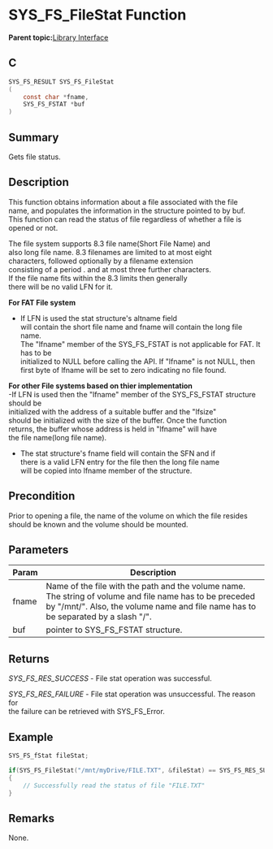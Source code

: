# SYS\_FS\_FileStat Function

**Parent topic:**[Library Interface](GUID-42556FDF-A632-49FE-8A5E-9303A926578C.md)

## C

```c
SYS_FS_RESULT SYS_FS_FileStat
(
    const char *fname,
    SYS_FS_FSTAT *buf
)
```

## Summary

Gets file status.

## Description

This function obtains information about a file associated with the file<br />name, and populates the information in the structure pointed to by buf.<br />This function can read the status of file regardless of whether a file is<br />opened or not.

The file system supports 8.3 file name\(Short File Name\) and<br />also long file name. 8.3 filenames are limited to at most eight<br />characters, followed optionally by a filename extension<br />consisting of a period . and at most three further characters.<br />If the file name fits within the 8.3 limits then generally<br />there will be no valid LFN for it.

**For FAT File system**

-   If LFN is used the stat structure's altname field<br />will contain the short file name and fname will contain the long file name.<br />The "lfname" member of the SYS\_FS\_FSTAT is not applicable for FAT. It has to be<br />initialized to NULL before calling the API. If "lfname" is not NULL, then<br />first byte of lfname will be set to zero indicating no file found.


**For other File systems based on thier implementation**<br />-If LFN is used then the "lfname" member of the SYS\_FS\_FSTAT structure should be<br />initialized with the address of a suitable buffer and the "lfsize"<br />should be initialized with the size of the buffer. Once the function<br />returns, the buffer whose address is held in "lfname" will have<br />the file name\(long file name\).

-   The stat structure's fname field will contain the SFN and if<br />there is a valid LFN entry for the file then the long file name<br />will be copied into lfname member of the structure.


## Precondition

Prior to opening a file, the name of the volume on which the file resides should be known and the volume should be mounted.

## Parameters

|Param|Description|
|-----|-----------|
|fname|Name of the file with the path and the volume name. The string of volume and file name has to be preceded by "/mnt/". Also, the volume name and file name has to be separated by a slash "/".|
|buf|pointer to SYS\_FS\_FSTAT structure.|

## Returns

*SYS\_FS\_RES\_SUCCESS* - File stat operation was successful.

*SYS\_FS\_RES\_FAILURE* - File stat operation was unsuccessful. The reason for<br />the failure can be retrieved with SYS\_FS\_Error.

## Example

```c
SYS_FS_fStat fileStat;

if(SYS_FS_FileStat("/mnt/myDrive/FILE.TXT", &fileStat) == SYS_FS_RES_SUCCESS)
{
    // Successfully read the status of file "FILE.TXT"
}
```

## Remarks

None.

